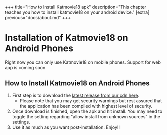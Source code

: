 +++
title="How to Install Katmovie18 apk"
description="This chapter teaches you how to install katmovie18 on your android device."
[extra]
previous="docs/about.md"
+++

# Installation of Katmovie18 on Android Phones

Right now you can only use Katmovie18 on mobile phones. Support for web app is coming soon.

## How to Install Katmovie18 on Android Phones

1. First step is to download the [latest release from our cdn here](https://vid73cdn.kanoon.site/k18-apk/katmovie18.apk).
   - Please note that you may get security warnings but rest assured that the application has been compiled with highest level of security.
2. Once download is finished, open the apk and hit install. You may need to toggle the setting regarding "allow install from unknown sources" in the settings.
3. Use it as much as you want post-installation. Enjoy!!
